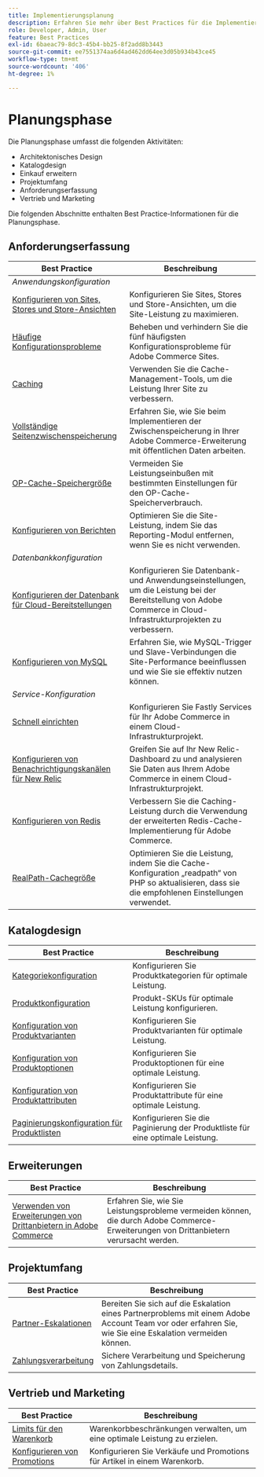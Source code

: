 ```yaml
---
title: Implementierungsplanung
description: Erfahren Sie mehr über Best Practices für die Implementierung in der Planungsphase von Adobe Commerce-Projekten.
role: Developer, Admin, User
feature: Best Practices
exl-id: 6baeac79-8dc3-45b4-bb25-8f2add8b3443
source-git-commit: ee7551374aa6d4ad462dd64ee3d05b934b43ce45
workflow-type: tm+mt
source-wordcount: '406'
ht-degree: 1%

---
```


# Planungsphase

Die Planungsphase umfasst die folgenden Aktivitäten:

- Architektonisches Design
- Katalogdesign
- Einkauf erweitern
- Projektumfang
- Anforderungserfassung
- Vertrieb und Marketing

Die folgenden Abschnitte enthalten Best Practice-Informationen für die Planungsphase.

## Anforderungserfassung

<table>
<thead>
  <tr>
    <th>Best Practice</th>
    <th>Beschreibung</th>
  </tr>
</thead>
<tbody>
  <tr>
    <td colspan="2"><em>Anwendungskonfiguration</em></td>
  </tr>
  <tr>
    <td><a href="sites-stores-store-views.md">Konfigurieren von Sites, Stores und Store-Ansichten</a></td>
    <td>Konfigurieren Sie Sites, Stores und Store-Ansichten, um die Site-Leistung zu maximieren.</td>
  </tr>
  <tr>
    <td><a href="https://business.adobe.com/blog/how-to/the-usual-suspects-5-configuration-issues-to-maximize-your-peak-sales">Häufige Konfigurationsprobleme</a></td>
    <td>Beheben und verhindern Sie die fünf häufigsten Konfigurationsprobleme für Adobe Commerce Sites.</td>
  </tr>
  <tr>
    <td><a href="https://experienceleague.adobe.com/docs/commerce-admin/systems/tools/cache-management.html?lang=de">Caching</a></td>
    <td>Verwenden Sie die Cache-Management-Tools, um die Leistung Ihrer Site zu verbessern.</td>
  </tr>
  <tr>
    <td><a href="https://developer.adobe.com/commerce/php/development/cache/page/public-content/">Vollständige Seitenzwischenspeicherung</a></td>
    <td>Erfahren Sie, wie Sie beim Implementieren der Zwischenspeicherung in Ihrer Adobe Commerce-Erweiterung mit öffentlichen Daten arbeiten.</td>
  </tr>
  <tr>
    <td><a href="opcache-memory-size.md">OP-Cache-Speichergröße</a></td>
    <td>Vermeiden Sie Leistungseinbußen mit bestimmten Einstellungen für den OP-Cache-Speicherverbrauch.</td>
  </tr>
  <tr>
    <td><a href="reporting-configuration.md">Konfigurieren von Berichten</a></td>
    <td>Optimieren Sie die Site-Leistung, indem Sie das Reporting-Modul entfernen, wenn Sie es nicht verwenden.</td>
  </tr>
  <tr>
    <td colspan="2"><em>Datenbankkonfiguration</em></td>
  </tr>
  <tr>
    <td><a href="database-on-cloud.md">Konfigurieren der Datenbank für Cloud-Bereitstellungen</a></td>
    <td>Konfigurieren Sie Datenbank- und Anwendungseinstellungen, um die Leistung bei der Bereitstellung von Adobe Commerce in Cloud-Infrastrukturprojekten zu verbessern.</td>
  </tr>
  <tr>
    <td><a href="mysql-configuration.md">Konfigurieren von MySQL</a></td>
    <td>Erfahren Sie, wie MySQL-Trigger und Slave-Verbindungen die Site-Performance beeinflussen und wie Sie sie effektiv nutzen können.</td>
  </tr>
  <tr>
    <td colspan="2"><em>Service-Konfiguration</em></td>
  </tr>
  <tr>
    <td><a href="https://experienceleague.adobe.com/docs/commerce-cloud-service/user-guide/cdn/setup-fastly/fastly-configuration.html?lang=de">Schnell einrichten</a></td>
    <td>Konfigurieren Sie Fastly Services für Ihr Adobe Commerce in einem Cloud-Infrastrukturprojekt.</td>
  </tr>
  <tr>
    <td><a href="https://experienceleague.adobe.com/docs/commerce-cloud-service/user-guide/monitor/new-relic.html?lang=de">Konfigurieren von Benachrichtigungskanälen für New Relic</a></td>
    <td>Greifen Sie auf Ihr New Relic-Dashboard zu und analysieren Sie Daten aus Ihrem Adobe Commerce in einem Cloud-Infrastrukturprojekt.</td>
  </tr>
  <tr>
    <td><a href="redis-service-configuration.md">Konfigurieren von Redis</a></td>
    <td>Verbessern Sie die Caching-Leistung durch die Verwendung der erweiterten Redis-Cache-Implementierung für Adobe Commerce.</td>
  </tr>
  <tr>
    <td><a href="realpath-cache-size.md">RealPath-Cachegröße</a></td>
    <td>Optimieren Sie die Leistung, indem Sie die Cache-Konfiguration „readpath“ von PHP so aktualisieren, dass sie die empfohlenen Einstellungen verwendet.</td>
  </tr>
</tbody>
</table>

## Katalogdesign

| Best Practice | Beschreibung |
|---------------------------------------------------------------------------------------------------|---------------------------------------------------------------|
| [Kategoriekonfiguration](catalog-management.md#category-limits) | Konfigurieren Sie Produktkategorien für optimale Leistung. |
| [Produktkonfiguration&#x200B;](catalog-management.md#product-sku-limits) | Produkt-SKUs für optimale Leistung konfigurieren. |
| [Konfiguration von Produktvarianten](catalog-management.md#product-variations) | Konfigurieren Sie Produktvarianten für optimale Leistung. |
| [Konfiguration von Produktoptionen](catalog-management.md#product-options) | Konfigurieren Sie Produktoptionen für eine optimale Leistung. |
| [Konfiguration von Produktattributen&#x200B;](catalog-management.md#product-attributes) | Konfigurieren Sie Produktattribute für eine optimale Leistung. |
| [Paginierungskonfiguration für Produktlisten](catalog-management.md#product-listing-pagination) | Konfigurieren Sie die Paginierung der Produktliste für eine optimale Leistung. |

## Erweiterungen

| Best Practice | Beschreibung |
|-----------------------------------------------------------------|----------------------------------------------------------------------------------------|
| [Verwenden von Erweiterungen von Drittanbietern in Adobe Commerce](extensions.md) | Erfahren Sie, wie Sie Leistungsprobleme vermeiden können, die durch Adobe Commerce-Erweiterungen von Drittanbietern verursacht werden. |

## Projektumfang

| Best Practice | Beschreibung |
|--------------------------------------------------------------|--------------------------------------------------------------------------------------------------------------|
| [Partner-Eskalationen](partner-escalation.md) | Bereiten Sie sich auf die Eskalation eines Partnerproblems mit einem Adobe Account Team vor oder erfahren Sie, wie Sie eine Eskalation vermeiden können. |
| [Zahlungsverarbeitung](payment-processing-storage.md) | Sichere Verarbeitung und Speicherung von Zahlungsdetails. |

## Vertrieb und Marketing

| Best Practice | Beschreibung |
|------------------------------------------------------------|--------------------------------------------------------------|
| [Limits für den Warenkorb](catalog-management.md#cart-limits) | Warenkorbbeschränkungen verwalten, um eine optimale Leistung zu erzielen. |
| [Konfigurieren von Promotions](catalog-management.md#promotions) | Konfigurieren Sie Verkäufe und Promotions für Artikel in einem Warenkorb. |
